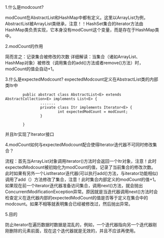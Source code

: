 1.什么是modcount?

modCount在AbstractList和HashMap中都有定义。这里以ArrayList为例，AbstractList被ArrayList类继承，注意！！HashSet集合的iterator方法由HashMap类负责实现，它本身没有modCount这个变量，而是存在于HashMap类中。

2.modCount的作用

简而言之：记录集合被修改的次数
详细解读：当集合（诸如ArrayList、HashMap对象）被修改（调用集合的add()方法或者remove()方法）时，modCount的值会自动+1。

3.什么是expectedModcount?
expectedModcount定义在AbstractList类的内部类Itr中

			public abstract class AbstractList<E> extends AbstractCollection<E> implements List<E> {
					.......
					private class Itr implements Iterator<E> {
							int expectedModCount = modCount;
					}
					
			}



并且Itr实现了Iterator接口

4.modCount如何与expectedModcount配合使得Iterator迭代器不可同时修改集合？

流程：首先当ArrayList对象调用iterator()方法时会返回一个Itr对象，注意！此时expectedModcount被初始化为modCount的值，记录了当前集合的修改次数。此时如果有另外一个ListIterator迭代器(可以执行add()方法，与iterator功能相似)调用了add（）方法修改了集合，注意！此时集合内部定义的modCount的值+1。如果现在前一个iterator迭代器准备访问集合，调用next()方法，就会抛出 ConcurrentModificationException异常。原因就是当迭代器调用next()方法时会检查定义在迭代器内部的expectedModCount的值是否等于定义在集合中的modcount。如果不相等就表明集合已经被修改过，然后抛出异常。

5.目的

防止iterator在遍历数据时数据是混乱的，例如，一个迭代器指向另一个迭代器刚刚删除的元素前面，现在这个迭代器就是无效的，并且不应该再使用。
